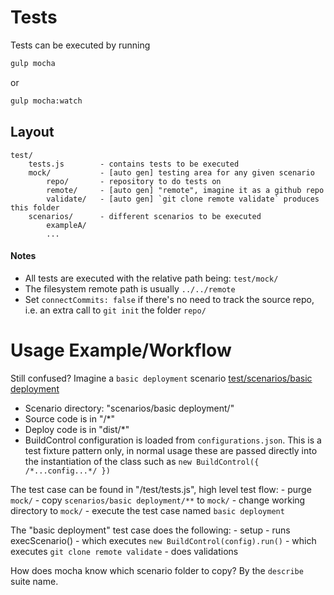 # Tests
Tests can be executed by running
```bash
gulp mocha
```
or 
```bash
gulp mocha:watch
```



## Layout
```
test/
    tests.js        - contains tests to be executed
    mock/      		- [auto gen] testing area for any given scenario
    	repo/		- repository to do tests on
        remote/     - [auto gen] "remote", imagine it as a github repo
        validate/   - [auto gen] `git clone remote validate` produces this folder
    scenarios/      - different scenarios to be executed
        exampleA/
        ...
```

#### Notes

- All tests are executed with the relative path being: `test/mock/`
- The filesystem remote path is usually `../../remote`
- Set `connectCommits: false` if there's no need to track the source repo, i.e. an extra call to `git init` the folder `repo/`


# Usage Example/Workflow
Still confused? Imagine a `basic deployment` scenario [test/scenarios/basic deployment](/test/scenarios/basic%20deployment)

- Scenario directory: "scenarios/basic deployment/"
- Source code is in "/*"
- Deploy code is in "dist/*"
- BuildControl configuration is loaded from `configurations.json`.  This is a test fixture pattern only, in normal usage these are passed directly into the instantiation of the class such as `new BuildControl({ /*...config...*/ })` 

The test case can be found in "/test/tests.js", high level test flow:
	- purge `mock/`
	- copy `scenarios/basic deployment/**` to `mock/`
	- change working directory to `mock/`
	- execute the test case named `basic deployment`

The "basic deployment" test case does the following:
	- setup
	- runs execScenario()
		- which executes `new BuildControl(config).run()`
		- which executes `git clone remote validate`
	- does validations

How does mocha know which scenario folder to copy? By the `describe` suite name.
